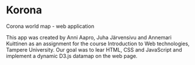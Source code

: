 # Korona
 Corona world map - web application
 
 This app was created by Anni Aapro, Juha Järvensivu and Annemari Kuittinen as an assignment for the course Introduction to Web technologies, Tampere University.
 Our goal was to lear HTML, CSS and JavaScript and implement a dynamic D3.js datamap on the web page.
